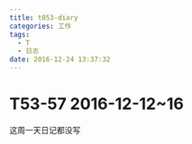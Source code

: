 ```yaml
---
title: t053-diary
categories: 工作
tags:
  - T
  - 日志
date: 2016-12-24 13:37:32
---
```

# T53-57 2016-12-12~16
这周一天日记都没写